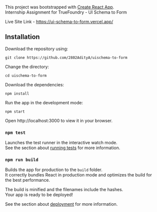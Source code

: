 This project was bootstrapped with [Create React App](https://github.com/facebook/create-react-app). \
Internship Assignment for TrueFoundry - UI Schema to Form 

Live Site Link - https://ui-schema-to-form.vercel.app/

## Installation
Download the repository using:  
```
git clone https://github.com/2802AdityA/uischema-to-form
```

Change the directory:  
```
cd uischema-to-form
```

Download the dependencies:  
```
npm install
```

Run the app in the development mode:  
```
npm start
```

Open http://localhost:3000 to view it in your browser.




### `npm test`

Launches the test runner in the interactive watch mode.\
See the section about [running tests](https://facebook.github.io/create-react-app/docs/running-tests) for more information.

### `npm run build`

Builds the app for production to the `build` folder.\
It correctly bundles React in production mode and optimizes the build for the best performance.

The build is minified and the filenames include the hashes.\
Your app is ready to be deployed!

See the section about [deployment](https://facebook.github.io/create-react-app/docs/deployment) for more information.
